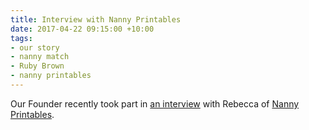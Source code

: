 ```yaml
---
title: Interview with Nanny Printables
date: 2017-04-22 09:15:00 +10:00
tags:
- our story
- nanny match
- Ruby Brown
- nanny printables
---
```


Our Founder recently took part in [an interview](https://www.nannyprintables.com/blogs/news/get-to-know-a-nannypreneur-1-ruby-nanny-match) with Rebecca of [Nanny Printables](https://www.nannyprintables.com). 